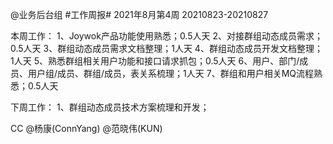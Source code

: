 @业务后台组 #工作周报#
2021年8月第4周 20210823-20210827

本周工作：
1、Joywok产品功能使用熟悉；0.5人天
2、对接群组动态成员需求；0.5人天
3、群组动态成员需求文档整理；1人天
4、群组动态成员开发文档整理；1人天
5、熟悉群组相关用户功能和接口请求抓包；0.5人天
6、用户、部门/成员、用户组/成员、群组/成员，表关系梳理；1人天
7、群组和用户相关MQ流程熟悉；0.5人天

下周工作：
1、群组动态成员技术方案梳理和开发；

CC @杨康(ConnYang) @范晓伟(KUN) 